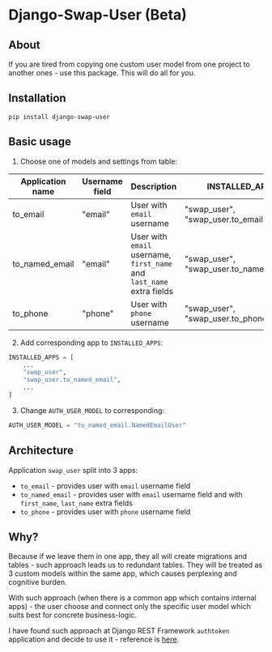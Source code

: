 # Django-Swap-User (Beta)

## About
If you are tired from copying one custom user model from one project to another ones - use this package.
This will do all for you. 


## Installation
```
pip install django-swap-user
```

## Basic usage
1. Choose one of models and settings from table:

| Application name | Username field | Description                                                           | INSTALLED_APPS                           | AUTH_USER_MODEL                 |
|------------------|----------------|-----------------------------------------------------------------------|------------------------------------------|---------------------------------|
| to_email         | "email"        | User with `email` username                                            | "swap_user", "swap_user.to_email",       | "to_email.EmailUser"            |
| to_named_email   | "email"        | User with `email` username, `first_name` and `last_name` extra fields | "swap_user", "swap_user.to_named_email", | "to_named_email.NamedEmailUser" |
| to_phone         | "phone"        | User with `phone` username                                            | "swap_user", "swap_user.to_phone",       | "to_phone.PhoneUser"            |

2. Add corresponding app to `INSTALLED_APPS`:
```python
INSTALLED_APPS = [
    ...
    "swap_user",
    "swap_user.to_named_email",
    ...
]
```
3. Change `AUTH_USER_MODEL` to corresponding:
```python
AUTH_USER_MODEL = "to_named_email.NamedEmailUser"
```


## Architecture
Application `swap_user` split into 3 apps:
  - `to_email` - provides user with `email` username field
  - `to_named_email` - provides user with `email` username field and with `first_name`, `last_name` extra fields
  - `to_phone` - provides user with `phone` username field
  
  
## Why?
Because if we leave them in one app, they all will create migrations and tables - such approach leads us to redundant tables.
They will be treated as 3 custom models within the same app, which causes perplexing and cognitive burden.

With such approach (when there is a common app which contains internal apps) - the user 
choose and connect only the specific user model which suits best for concrete business-logic. 

I have found such approach at Django REST Framework `authtoken` application and decide to use it - reference is [here](https://github.com/encode/django-rest-framework/tree/master/rest_framework/authtoken).

